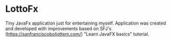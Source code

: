 # LottoFx
Tiny JavaFx application just for entertaining myself.
Application was created and developed with improvements based on SFJ's (https://sanfranciscoboljottem.com/) "Learn JavaFX basics" tutorial.
